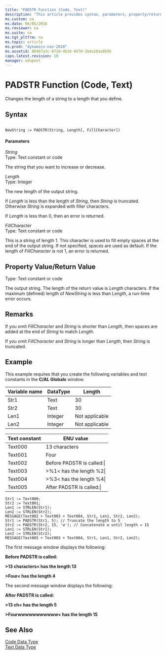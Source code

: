 ```yaml
---
title: "PADSTR Function (Code, Text)"
description: "This article provides syntax, parameters, property/return value, and a code example of the PADSTR Function (Code, Text), which changes the length of a string to a length that you define."  
ms.custom: na
ms.date: 06/05/2016
ms.reviewer: na
ms.suite: na
ms.tgt_pltfrm: na
ms.topic: article
ms.prod: "dynamics-nav-2018"
ms.assetid: 08467a3c-872d-4b3d-9470-2bda101e8b56
caps.latest.revision: 10
manager: edupont
---
```

# PADSTR Function (Code, Text)
Changes the length of a string to a length that you define.  
  
## Syntax  
  
```  
  
NewString := PADSTR(String, Length[, FillCharacter])  
```  
  
#### Parameters  
 *String*  
 Type: Text constant or code  
  
 The string that you want to increase or decrease.  
  
 *Length*  
 Type: Integer  
  
 The new length of the output string.  
  
 If *Length* is less than the length of *String*, then *String* is truncated. Otherwise *String* is expanded with filler characters.  
  
 If *Length* is less than 0, then an error is returned.  
  
 *FillCharacter*  
 Type: Text constant or code  
  
 This is a string of length 1. This character is used to fill empty spaces at the end of the output string. If not specified, spaces are used as default. If the length of *FillCharacter* is not 1, an error is returned.  
  
## Property Value/Return Value  
 Type: Text constant or code  
  
 The output string. The length of the return value is *Length* characters. If the maximum \(defined\) length of *NewString* is less than *Length*, a run-time error occurs.  
  
## Remarks  
 If you omit *FillCharacter* and *String* is shorter than *Length*, then spaces are added at the end of *String* to match *Length*.  
  
 If you omit *FillCharacter* and *String* is longer than *Length*, then *String* is truncated.  
  
## Example  
 This example requires that you create the following variables and text constants in the **C/AL Globals** window.  
  
|Variable name|DataType|Length|  
|-------------------|--------------|------------|  
|Str1|Text|30|  
|Str2|Text|30|  
|Len1|Integer|Not applicable|  
|Len2|Integer|Not applicable|  
  
|Text constant|ENU value|  
|-------------------|---------------|  
|Text000|13 characters|  
|Text001|Four|  
|Text002|Before PADSTR is called:\\|  
|Text003|>%1\< has the length %2\\|  
|Text004|>%3\< has the length %4\\|  
|Text005|After PADSTR is called:\\|  
  
```  
Str1 := Text000;  
Str2 := Text001;  
Len1 := STRLEN(Str1);  
Len2 := STRLEN(Str2);  
MESSAGE(Text002 + Text003 + Text004, Str1, Len1, Str2, Len2);  
Str1 := PADSTR(Str1, 5); // Truncate the length to 5  
Str2 := PADSTR(Str2, 15, 'w'); // Concatenate w until length = 15  
Len1 := STRLEN(Str1);  
Len2 := STRLEN(Str2);  
MESSAGE(Text005 + Text003 + Text004, Str1, Len1, Str2, Len2);  
```  
  
 The first message window displays the following:  
  
 **Before PADSTR is called:**  
  
 **>13 characters\< has the length 13**  
  
 **>Four\< has the length 4**  
  
 The second message window displays the following:  
  
 **After PADSTR is called:**  
  
 **>13 ch\< has the length 5**  
  
 **>Fourwwwwwwwwwww\< has the length 15**  
  
## See Also  
 [Code Data Type](Code-Data-Type.md)   
 [Text Data Type](Text-Data-Type.md)
